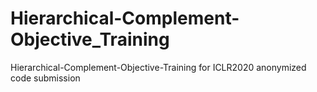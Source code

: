 # Hierarchical-Complement-Objective_Training
Hierarchical-Complement-Objective-Training for ICLR2020 anonymized code submission 
